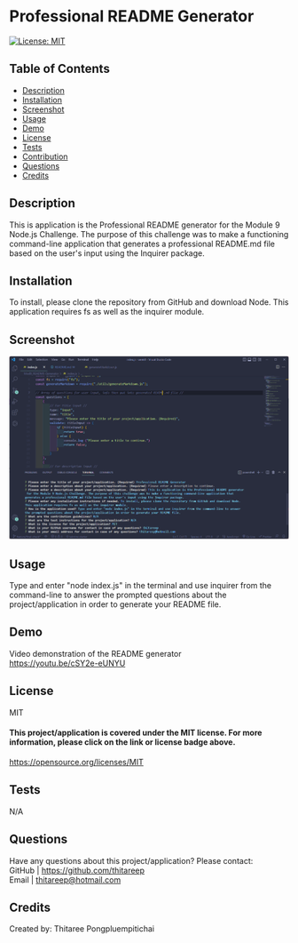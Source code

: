 
  # Professional README Generator

  [![License: MIT](https://img.shields.io/badge/License-MIT-green.svg)](https://opensource.org/licenses/MIT)

  ## Table of Contents
  * [Description](#description)
  * [Installation](#installation)
  * [Screenshot](#screenshot)
  * [Usage](#usage)
  * [Demo](#demo)
  * [License](#license)
  * [Tests](#test)
  * [Contribution](#contribution)
  * [Questions](#questions)
  * [Credits](#credits)

  ## Description
  This is application is the Professional README generator for the Module 9 Node.js Challenge. The purpose of this challenge was to make a functioning command-line application that generates a professional README.md file based on the user's input using the Inquirer package. 
  
  ## Installation
  To install, please clone the repository from GitHub and download Node. This application requires fs as well as the inquirer module.  

  ## Screenshot
  ![Alt text](Assets/IMG/READMEgen_SS.png)
  
  ## Usage
  Type and enter "node index.js" in the terminal and use inquirer from the command-line to answer the prompted questions about the project/application in order to generate your README file.

  ## Demo
  Video demonstration of the README generator
  <br>
  https://youtu.be/cSY2e-eUNYU  
  
  ## License
  MIT
   #### This project/application is covered under the MIT license. For more information, please click on the link or license badge above.
  https://opensource.org/licenses/MIT
  
  ## Tests
  N/A

  ## Questions
  Have any questions about this project/application?
  Please contact:
  <br>
  GitHub | https://github.com/thitareep
  <br>
  Email | thitareep@hotmail.com

  ## Credits
  Created by:
  Thitaree Pongpluempitichai
